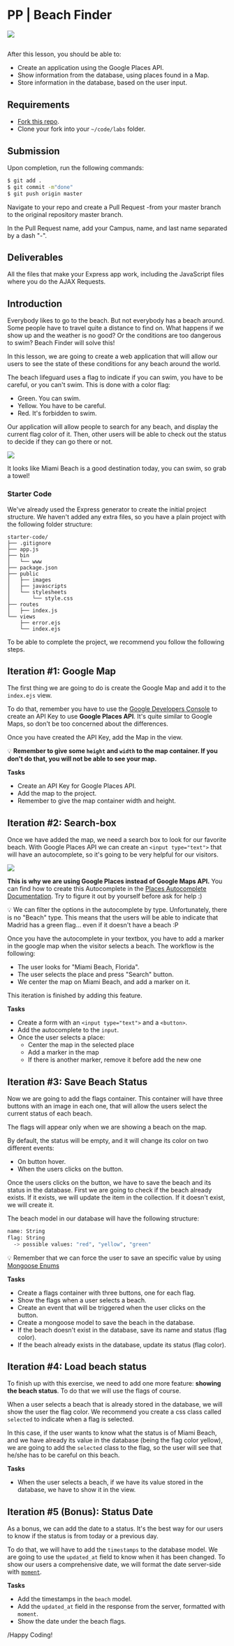 

# PP | Beach Finder

![](http://i.giphy.com/l4hLyOGRJWNSR8QQ8.gif)

## 

After this lesson, you should be able to:

- Create an application using the Google Places API.
- Show information from the database, using places found in a Map.
- Store information in the database, based on the user input.

## Requirements

- [Fork this repo](https://guides.github.com/activities/forking/).
- Clone your fork into your `~/code/labs` folder.

## Submission

Upon completion, run the following commands:

```bash
$ git add .
$ git commit -m"done"
$ git push origin master
```

Navigate to your repo and create a Pull Request -from your master branch to the original repository master branch.

In the Pull Request name, add your Campus, name, and last name separated by a dash "-".

## Deliverables

All the files that make your Express app work, including the JavaScript files where you do the AJAX Requests.

## Introduction

Everybody likes to go to the beach. But not everybody has a beach around. Some people have to travel quite a distance to find on. What happens if we show up and the weather is no good? Or the conditions are too dangerous to swim? Beach Finder will solve this!

In this lesson, we are going to create a web application that will allow our users to see the state of these conditions for any beach around the world.

The beach lifeguard uses a flag to indicate if you can swim, you have to be careful, or you can't swim. This is done with a color flag:

- Green. You can swim.
- Yellow. You have to be careful.
- Red. It's forbidden to swim.

Our application will allow people to search for any beach, and display the current flag color of it. Then, other users will be able to check out the status to decide if they can go there or not.

![](https://s3-eu-west-1.amazonaws.com/ih-materials/uploads/upload_fb145e29c81a49875bc21aaa1774a6bd.png)

It looks like Miami Beach is a good destination today, you can swim, so grab a towel!

### Starter Code

We've already used the Express generator to create the initial project structure. We haven't added any extra files, so you have a plain project with the following folder structure:

```
starter-code/
├── .gitignore
├── app.js
├── bin
│   └── www
├── package.json
├── public
│   ├── images
│   ├── javascripts
│   └── stylesheets
│       └── style.css
├── routes
│   ├── index.js
└── views
    ├── error.ejs
    └── index.ejs
```

To be able to complete the project, we recommend you follow the following steps.

## Iteration #1: Google Map

The first thing we are going to do is create the Google Map and add it to the `index.ejs` view.

To do that, remember you have to use the [Google Developers Console](https://developers.google.com/maps/) to create an API Key to use **Google Places API**. It's quite similar to Google Maps, so don't be too concerned about the differences.

Once you have created the API Key, add the Map in the view.

:bulb: **Remember to give some `height` and `width` to the map container. If you don't do that, you will not be able to see your map.**


**Tasks**

- Create an API Key for Google Places API.
- Add the map to the project.
- Remember to give the map container width and height.

## Iteration #2: Search-box

Once we have added the map, we need a search box to look for our favorite beach. With Google Places API we can create an `<input type="text">` that will have an autocomplete, so it's going to be very helpful for our visitors.

![](https://s3-eu-west-1.amazonaws.com/ih-materials/uploads/upload_ea298996f85faafc1f2922faa2b24074.png)

**This is why we are using Google Places instead of Google Maps API.** You can find how to create this Autocomplete in the [Places Autocomplete Documentation](https://developers.google.com/maps/documentation/javascript/places-autocomplete). Try to figure it out by yourself before ask for help :)

:bulb: We can filter the options in the autocomplete by type. Unfortunately, there is no "Beach" type. This means that the users will be able to indicate that Madrid has a green flag... even if it doesn't have a beach :P


Once you have the autocomplete in your textbox, you have to add a marker in the google map when the visitor selects a beach. The workflow is the following:

- The user looks for "Miami Beach, Florida".
- The user selects the place and press "Search" button.
- We center the map on Miami Beach, and add a marker on it.

This iteration is finished by adding this feature.

**Tasks**

- Create a form with an `<input type="text">` and a `<button>`.
- Add the autocomplete to the `input`.
- Once the user selects a place:
  - Center the map in the selected place
  - Add a marker in the map
  - If there is another marker, remove it before add the new one

## Iteration #3: Save Beach Status

Now we are going to add the flags container. This container will have three buttons with an image in each one, that will allow the users select the current status of each beach.

The flags will appear only when we are showing a beach on the map.

By default, the status will be empty, and it will change its color on two different events:

- On button hover.
- When the users clicks on the button.

Once the users clicks on the button, we have to save the beach and its status in the database. First we are going to check if the beach already exists. If it exists, we will update the item in the collection. If it doesn't exist, we will create it.

The beach model in our database will have the following structure:

```bash
name: String
flag: String
  -> possible values: "red", "yellow", "green"
```

:bulb: Remember that we can force the user to save an specific value by using [Mongoose Enums](http://mongoosejs.com/docs/api.html#schema_string_SchemaString-enum)


**Tasks**

- Create a flags container with three buttons, one for each flag.
- Show the flags when a user selects a beach.
- Create an event that will be triggered when the user clicks on the button.
- Create a mongoose model to save the beach in the database.
- If the beach doesn't exist in the database, save its name and status (flag color).
- If the beach already exists in the database, update its status (flag color).

## Iteration #4: Load beach status

To finish up with this exercise, we need to add one more feature: **showing the beach status**. To do that we will use the flags of course.

When a user selects a beach that is already stored in the database, we will show the user the flag color. We recommend you create a css class called `selected` to indicate when a flag is selected.

In this case, if the user wants to know what the status is of Miami Beach, and we have already its value in the database (being the flag color yellow), we are going to add the `selected` class to the flag, so the user will see that he/she has to be careful on this beach.

**Tasks**

- When the user selects a beach, if we have its value stored in the database, we have to show it in the view.

## Iteration #5 (Bonus): Status Date

As a bonus, we can add the date to a status. It's the best way for our users to know if the status is from today or a previous day.

To do that, we will have to add the `timestamps` to the database model. We are going to use the `updated_at` field to know when it has been changed. To show our users a comprehensive date, we will format the date server-side with [`moment`](https://www.npmjs.com/package/moment).

**Tasks**

- Add the timestamps in the `beach` model.
- Add the `updated_at` field in the response from the server, formatted with `moment`.
- Show the date under the beach flags.

/Happy Coding!

